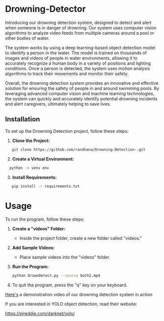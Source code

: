 # Drowning-Detector


Introducing our drowning detection system, designed to detect and alert when someone is in danger of drowning.
Our system uses computer vision algorithms to analyze video feeds from multiple cameras around a pool or other bodies of water.

The system works by using a deep learning-based object detection model to identify a person in the water. The model is trained on thousands of images and videos of people in water environments, allowing it to accurately recognize a human body in a variety of positions and lighting conditions. Once a person is detected, the system uses motion analysis algorithms to track their movements and monitor their safety.

Overall, the drowning detection system provides an innovative and effective solution for ensuring the safety of people in and around swimming pools. By leveraging advanced computer vision and machine learning technologies, the system can quickly and accurately identify potential drowning incidents and alert caregivers, ultimately helping to save lives.

## Installation

To set up the Drowning Detection project, follow these steps:

1. **Clone the Project:**
```bash
   git clone https://github.com/randhana/Drowning-Detection-.git
```
2. **Create a Virtual Environment:**
```bash
  python -m venv env
```
3. **Install Requirements:**
```bash
   pip install -r requirements.txt
```

# Usage

To run the program, follow these steps:

1. **Create a "videos" Folder:**
   - Inside the project folder, create a new folder called "videos."

2. **Add Sample Videos:**
   - Place sample videos into the "videos" folder.

3. **Run the Program:**
   ```bash
   python DrownDetect.py --source both2.mp4
5. To quit the program, press the "q" key on your keyboard.


[Here's](https://youtu.be/99GdhIozAQ8) a demonstration video of our drowning detection system in action

If you are interested in YOLO object detection, read their website:

https://pjreddie.com/darknet/yolo/
